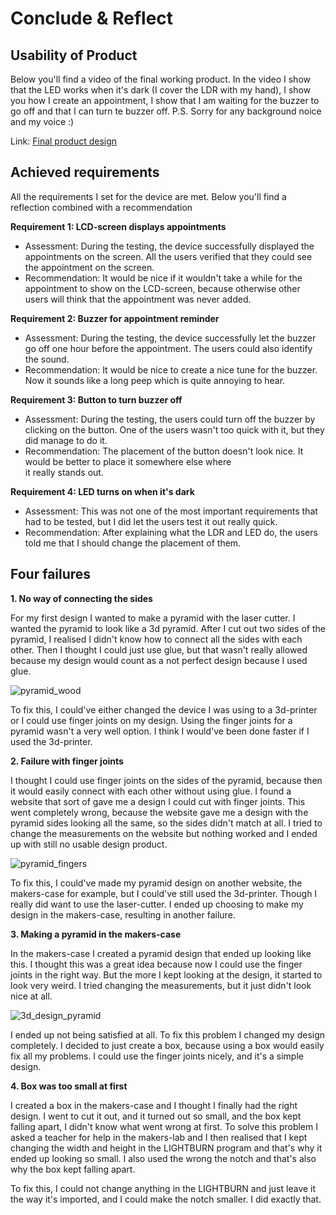 # Conclude & Reflect

## Usability of Product

Below you'll find a video of the final working product. In the video I show that the LED works when it's dark (I cover 
the LDR with my hand), I show you how I create an appointment, I show that I am waiting for the buzzer to go off and 
that I can turn te buzzer off. P.S. Sorry for any background noice and my voice :)

Link: [Final product design](https://youtu.be/wGgFLyGELOs)

## Achieved requirements

All the requirements I set for the device are met. Below you'll find a reflection combined with a recommendation

**Requirement 1: LCD-screen displays appointments**

- Assessment: During the testing, the device successfully displayed the appointments on the screen. All the users verified
that they could see the appointment on the screen.
- Recommendation: It would be nice if it wouldn't take a while for the appointment to show on the LCD-screen, because
 otherwise other users will think that the appointment was never added.

**Requirement 2: Buzzer for appointment reminder** 

- Assessment: During the testing, the device successfully let the buzzer go off one hour before the appointment. The users
could also identify the sound.
- Recommendation: It would be nice to create a nice tune for the buzzer. Now it sounds like a long peep which is quite 
annoying to hear.

**Requirement 3: Button to turn buzzer off**

- Assessment: During the testing, the users could turn off the buzzer by clicking on the button. One of the users wasn't
too quick with it, but they did manage to do it. 
- Recommendation: The placement of the button doesn't look nice. It would be better to place it somewhere else where  
it really stands out.

**Requirement 4: LED turns on when it's dark**

- Assessment: This was not one of the most important requirements that had to be tested, but I did let the users test it
out really quick. 
- Recommendation: After explaining what the LDR and LED do, the users told me that I should change the placement of them.

## Four failures

**1. No way of connecting the sides**

For my first design I wanted to make a pyramid with the laser cutter. I wanted the pyramid to look like a 3d pyramid. 
After I cut out two sides of the pyramid, I realised I didn't know how to connect all the sides with each other. Then I 
thought I could just use glue, but that wasn't really allowed because my design would count as a not perfect design because I 
used glue. 

![pyramid_wood](../assets/pyramid_wood_1.jpg)

To fix this, I could've either changed the device I was using to a 3d-printer or I could use finger joints on my design. 
Using the finger joints for a pyramid wasn't a very well option. I think I would've been done faster if I used the 
3d-printer. 

**2. Failure with finger joints**

I thought I could use finger joints on the sides of the pyramid, because then it would easily connect with each other
without using glue. I found a website that sort of gave me a design I could cut with finger joints. This went completely 
wrong, because the website gave me a design with the pyramid sides looking all the same, so the sides didn't match at all.
I tried to change the measurements on the website but nothing worked and I ended up with still no usable design product.

![pyramid_fingers](../assets/pyramid_fingers.jpg)

To fix this, I could've made my pyramid design on another website, the makers-case for example, but I could've still 
used the 3d-printer. Though I really did want to use the laser-cutter. I ended up choosing to make my design in the 
makers-case, resulting in another failure.

**3. Making a pyramid in the makers-case**

In the makers-case I created a pyramid design that ended up looking like this. I thought this was a great idea because 
now I could use the finger joints in the right way. But the more I kept looking at the design, it started to look very
weird. I tried changing the measurements, but it just didn't look nice at all.

![3d_design_pyramid](../assets/3d_pyramid_design.png)

I ended up not being satisfied at all. To fix this problem I changed my design completely. I decided to just create 
a box, because using a box would easily fix all my problems. I could use the finger joints nicely, and it's a simple 
design.

**4. Box was too small at first**

I created a box in the makers-case and I thought I finally had the right design. I went to cut it out, and it turned 
out so small, and the box kept falling apart, I didn't know what went wrong at first. To solve this problem I asked a
teacher for help in the makers-lab and I then realised that I kept changing the width and height in the LIGHTBURN program
and that's why it ended up looking so small. I also used the wrong the notch and that's also why the box kept falling apart.

To fix this, I could not change anything in the LIGHTBURN and just leave it the way it's imported, and I could make the 
notch smaller. I did exactly that.

